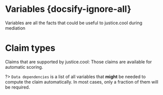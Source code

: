 # Variables  {docsify-ignore-all}

Variables are all the facts that could be useful to justice.cool during mediation

<vue>
    <template>
        <form class="search-container">
            <input type="text" @keyup="find" class="search-bar" placeholder="Search for a variable">
            <a href="#"><img class="search-icon" src="/_media/search-icon.png"></a>
        </form>
        <table>
            <tr v-if="results && results.length">
                <th>ID</th>
                <th>Name</th>
                <!--th>Litigation types</th-->
                <th>Question</th>
                <th>Type</th>
            </tr>
            <template v-for="i in results">
                <tr>
                    <td>
                        <div class="varid">
                            <i class="fa fa-copy" tooltip="Copy to clipboard" @click="copy(i.id)"></i>
                            {{i.id}}
                        </div>
                    </td>
                    <td>{{i.name}}</td>
                    <!--td>{{i.litigationTypes}}</td-->
                    <td class="text-center">
                        <span v-if="!i.question">-</span>
                        <i v-if="i.question" v-tooltip.bottom="i.question" class="fa fa-check"></i>
                    </td>
                    <td @click="clikedValueDesc(i)" class="clickable">
                        <type-details :type="i.type" />
                    </td>
                </tr>
                <tr v-if="showDynEnum(i)">
                    <td colspan="99">
                        <div style="margin-bottom: 10px">
                            Here you can search for an option.<br />
                            Click an option to copy its value.<br/>
                            <span v-if="i.search">The selected option correspond to the value: <strong>{{i.search}}</strong></span>
                        </div>
                        <div class="row">
                            <div class="col-6">
                                <option-suggestor :source="i.type.source" v-on:set-option="setSearch($event, i)"></option-suggestor>
                            </div>
                        </div>
                    </td>
                </tr>
            </template>
        </table>
    </template>
    <script>
        return {
            data: {
                results: [],
                currentSearch: null,
            },
            methods: {
                async doFind(txt) {
                    this.currentSearch = txt;
                    const data = await auth.queryPrivate(`query FindVar($txt: String!) {modelize { publicVariables(filter: $txt) {id name scope type question litigationTypes}}}`, {txt});
                    if (data.modelize.publicVariables) {
                        data.modelize.publicVariables.forEach(v => {
                            if (v.litigationTypes)
                                v.litigationTypes = v.litigationTypes.join(', ')
                        })
                    }
                    if (this.currentSearch === txt) {
                        this.results = data.modelize.publicVariables;
                        this.currentSearch = null;
                    }
                },
                copy(txt) {
                    copyToClipboard(txt);
                },
                find: debounce(function(e) {
                    this.doFind(e.target.value);
                }, 100),
                clikedValueDesc(i) {
                    Vue.set(i, '$show', !i.$show);
                    if (!i.$show)
                        i.search = null;
                },
                showDynEnum(i) {
                    return i.$show && i.type.primary === 'enum' && (!i.type.options || typeof i.type.options === 'string');
                },
                setSearch(value, i) {
                    Vue.set(i, 'search', value);
                    console.log(i)
                }
            },
            mounted() {
                this.doFind('');
            }
        };
    </script>
</vue>










# Claim types

Claims that are supported by justice.cool: Those claims are available for automatic scoring.


?> `Data dependencies` is a list of all variables that **might** be needed to compute the claim automatically. In most cases, only a fraction of them will be required.


<vue>
    <template>
        <form class="search-container">
            <input type="text" @keyup="find" class="search-bar" placeholder="Search for a claim">
            <a href="#"><img class="search-icon" src="/_media/search-icon.png"></a>
        </form>
        <table>
            <tr v-if="results && results.length">
                <th>ID</th>
                <th>Name</th>
                <!--th>Litigation Type</th-->
                <th>Data dependencies</th>
            </tr>
            <tr v-for="i in results">
                <td>
                    <div class="varid">
                        <i class="fa fa-copy" tooltip="Copy to clipboard" @click="copy(i.id)"></i>
                        {{i.id}}
                    </div>
                </td>
                <td>{{i.name}}</td>
                <!--td>{{i.litigationType || '-'}}</td-->
                <td>
                    <v-popover>
                        <span v-if="i.variables">
                            <i class="fa fa-info-circle"></i>
                            {{ i.variables.length || 0}} variable(s)
                        </span>
                        <span v-if="!i.variables" @click="getDataDependencies(i)" style="cursor: pointer;">Show</span>
                        <template slot="popover" v-if="i.variables && i.variables.length">
                            <ul>
                                <li v-for="o in i.variables">
                                    <b>{{o.id}}</b> <br> &nbsp; &nbsp; <i>{{o.name}}</i>
                                </li>
                            </ul>
                        </template>
                    </v-popover>
                </td>
            </tr>
        </table>
    </template>
    <script>
        return {
            data: {
                results: [],
                currentSearch: null,
            },
            methods: {
                async doFind(txt) {
                    this.currentSearch = txt;
                    const data = await auth.queryPrivate(`query FindClaim($txt: String!) {modelize { publicClaims(filter: $txt) {id name litigationType }}}`, {txt});
                    if (data.modelize.publicClaims) {
                        data.modelize.publicClaims.forEach(v => {
                            if (v.litigationTypes)
                                v.litigationTypes = v.litigationTypes.join(', ')
                        })
                    }
                    if (this.currentSearch === txt) {
                        this.results = data.modelize.publicClaims;
                        this.currentSearch = null;
                    }
                },
                async getDataDependencies(claim) {
                    const data = await auth.queryPrivate(`query FindDataDependencies($claimId: String!) {modelize { dataDependencies(claimId: $claimId) {id, name} }}`, {claimId: claim.id});
                    Vue.set(claim, 'variables', data.modelize.dataDependencies);
                },
                copy(txt) {
                    copyToClipboard(txt);
                },
                find: debounce(function(e) {
                    this.doFind(e.target.value);
                }, 100),
            },
            mounted() {
                this.doFind('');
            }
        };
    </script>
</vue>




<style>
.row {
    display: flex;
    flex-direction: row;
}
.vertical-align {
    display: flex;
    flex-direction: column;
    justify-content: center;
}
.col-6 {
    width: 50%;
}
.clickable {
    cursor: pointer;
}
.varid {
    width: 15em;
    overflow: hidden;
    text-overflow: ellipsis;
    position: relative;
    white-space: nowrap;
}
.varid .fa {
    opacity: 0.5;
    transition: opacity 0.3s;
    cursor: pointer;
    margin-right: 0.3em;
}
.varid .fa:hover {
    opacity: 1;
}

table, tbody {
    width: 100%;
}

table {

    /* weird... */
    transform: translateY(-4em);
}

.search-container{
  width: 100%;
  display: block;
}

</style>